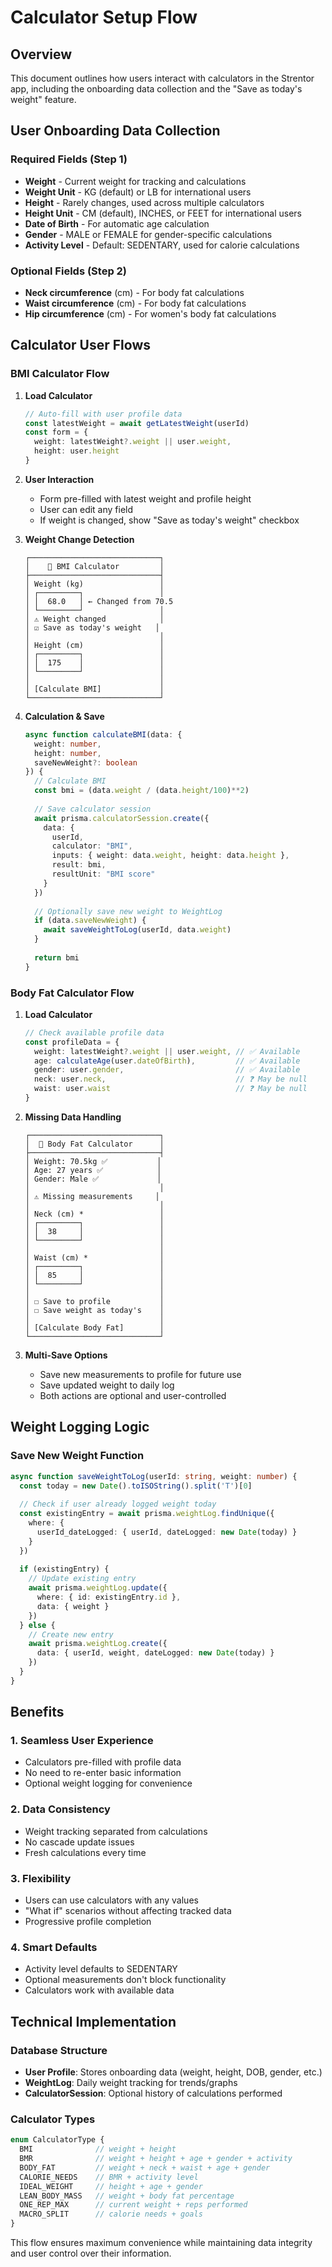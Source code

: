 # Calculator Setup Flow

## Overview
This document outlines how users interact with calculators in the Strentor app, including the onboarding data collection and the "Save as today's weight" feature.

## User Onboarding Data Collection

### Required Fields (Step 1)
- **Weight** - Current weight for tracking and calculations
- **Weight Unit** - KG (default) or LB for international users
- **Height** - Rarely changes, used across multiple calculators
- **Height Unit** - CM (default), INCHES, or FEET for international users  
- **Date of Birth** - For automatic age calculation
- **Gender** - MALE or FEMALE for gender-specific calculations
- **Activity Level** - Default: SEDENTARY, used for calorie calculations

### Optional Fields (Step 2)
- **Neck circumference** (cm) - For body fat calculations
- **Waist circumference** (cm) - For body fat calculations
- **Hip circumference** (cm) - For women's body fat calculations

## Calculator User Flows

### BMI Calculator Flow

1. **Load Calculator**
   ```typescript
   // Auto-fill with user profile data
   const latestWeight = await getLatestWeight(userId)
   const form = {
     weight: latestWeight?.weight || user.weight,
     height: user.height
   }
   ```

2. **User Interaction**
   - Form pre-filled with latest weight and profile height
   - User can edit any field
   - If weight is changed, show "Save as today's weight" checkbox

3. **Weight Change Detection**
   ```
   ┌─────────────────────────────┐
   │    🧮 BMI Calculator         │
   ├─────────────────────────────┤
   │ Weight (kg)                 │
   │ ┌─────────┐                 │
   │ │  68.0   │ ← Changed from 70.5
   │ └─────────┘                 │
   │ ⚠️ Weight changed            │
   │ ☑️ Save as today's weight   │
   │                             │
   │ Height (cm)                 │
   │ ┌─────────┐                 │
   │ │  175    │                 │
   │ └─────────┘                 │
   │                             │
   │ [Calculate BMI]             │
   └─────────────────────────────┘
   ```

4. **Calculation & Save**
   ```typescript
   async function calculateBMI(data: {
     weight: number,
     height: number,
     saveNewWeight?: boolean
   }) {
     // Calculate BMI
     const bmi = (data.weight / (data.height/100)**2)
     
     // Save calculator session
     await prisma.calculatorSession.create({
       data: {
         userId,
         calculator: "BMI",
         inputs: { weight: data.weight, height: data.height },
         result: bmi,
         resultUnit: "BMI score"
       }
     })
     
     // Optionally save new weight to WeightLog
     if (data.saveNewWeight) {
       await saveWeightToLog(userId, data.weight)
     }
     
     return bmi
   }
   ```

### Body Fat Calculator Flow

1. **Load Calculator**
   ```typescript
   // Check available profile data
   const profileData = {
     weight: latestWeight?.weight || user.weight, // ✅ Available
     age: calculateAge(user.dateOfBirth),         // ✅ Available
     gender: user.gender,                         // ✅ Available
     neck: user.neck,                             // ❓ May be null
     waist: user.waist                            // ❓ May be null
   }
   ```

2. **Missing Data Handling**
   ```
   ┌─────────────────────────────┐
   │  📏 Body Fat Calculator      │
   ├─────────────────────────────┤
   │ Weight: 70.5kg ✅           │
   │ Age: 27 years ✅            │
   │ Gender: Male ✅             │
   │                             │
   │ ⚠️ Missing measurements     │
   │                             │
   │ Neck (cm) *                 │
   │ ┌─────────┐                 │
   │ │  38     │                 │
   │ └─────────┘                 │
   │                             │
   │ Waist (cm) *                │
   │ ┌─────────┐                 │
   │ │  85     │                 │
   │ └─────────┘                 │
   │                             │
   │ ☐ Save to profile           │
   │ ☐ Save weight as today's    │
   │                             │
   │ [Calculate Body Fat]        │
   └─────────────────────────────┘
   ```

3. **Multi-Save Options**
   - Save new measurements to profile for future use
   - Save updated weight to daily log
   - Both actions are optional and user-controlled

## Weight Logging Logic

### Save New Weight Function
```typescript
async function saveWeightToLog(userId: string, weight: number) {
  const today = new Date().toISOString().split('T')[0]
  
  // Check if user already logged weight today
  const existingEntry = await prisma.weightLog.findUnique({
    where: {
      userId_dateLogged: { userId, dateLogged: new Date(today) }
    }
  })
  
  if (existingEntry) {
    // Update existing entry
    await prisma.weightLog.update({
      where: { id: existingEntry.id },
      data: { weight }
    })
  } else {
    // Create new entry
    await prisma.weightLog.create({
      data: { userId, weight, dateLogged: new Date(today) }
    })
  }
}
```

## Benefits

### 1. Seamless User Experience
- Calculators pre-filled with profile data
- No need to re-enter basic information
- Optional weight logging for convenience

### 2. Data Consistency
- Weight tracking separated from calculations
- No cascade update issues
- Fresh calculations every time

### 3. Flexibility
- Users can use calculators with any values
- "What if" scenarios without affecting tracked data
- Progressive profile completion

### 4. Smart Defaults
- Activity level defaults to SEDENTARY
- Optional measurements don't block functionality
- Calculators work with available data

## Technical Implementation

### Database Structure
- **User Profile**: Stores onboarding data (weight, height, DOB, gender, etc.)
- **WeightLog**: Daily weight tracking for trends/graphs
- **CalculatorSession**: Optional history of calculations performed

### Calculator Types
```typescript
enum CalculatorType {
  BMI              // weight + height
  BMR              // weight + height + age + gender + activity
  BODY_FAT         // weight + neck + waist + age + gender
  CALORIE_NEEDS    // BMR + activity level
  IDEAL_WEIGHT     // height + age + gender
  LEAN_BODY_MASS   // weight + body fat percentage
  ONE_REP_MAX      // current weight + reps performed
  MACRO_SPLIT      // calorie needs + goals
}
```

This flow ensures maximum convenience while maintaining data integrity and user control over their information. 